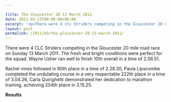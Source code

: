 ```yaml
---

title: The Gloucester 20 13 March 2011
date: 2011-03-13T00:00:00+00:00
excerpt: '<p>There were 4 clc Striders competing in the Gloucester 20 mile road race on Sunday 13 March 2011. The fresh and bright conditions were perfect. Click on the links to see how they got on!!", Rachel Vines </p>'
layout: post
permalink: /2011/03/the-gloucester-20-13-march-2011/
---
```

There were 4 CLC Striders competing in the Gloucester 20 mile road race on Sunday 13 March 2011. The fresh and bright conditions were perfect for the squad. Wayne Usher ran well to finish 10th overall in a time of 2.06.51.

Rachel vines followed in 60th place in a time of 2.28.30, Paula Lipscombe completed the undulating course in a very respectable 222th place in a time of 3.04.26, Carla Quirighetti demonstrated her dedication to marathon training, acheiving 254th place in 3.15.25.

**Results**
